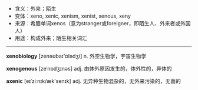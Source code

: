 - <span class="definition">含义：外来；陌生</span>
- <span class="definition">变体：xeno, xenic, xenism, xenist, xenous, xeny</span>
- <span class="definition">来源：希腊单词xenos（意为stranger或foreigner，即陌生人、外来者或外国人）</span>
- <span class="definition">用途：构成外来；陌生相关词汇</span>

---

<span class="vocabulary">**xenobiology**</span> [zenəʊbaɪ'ɒlədʒi] n. 外空生物学，宇宙生物学

<span class="vocabulary">**xenogenous**</span> [zeˈnɒdʒɪnəs] adj. 由体外原因发生的，体外性的，异体的

<span class="vocabulary">**axenic**</span> [eɪˈziːnɪk/æk'senɪk] adj. 无异种生物混杂的，无外来污染的，无菌的

